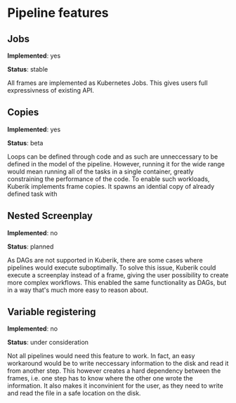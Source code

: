 # Pipeline features

## Jobs
**Implemented**: yes

**Status**: stable

All frames are implemented as Kubernetes Jobs. This gives users full expressivness of existing API.

## Copies
**Implemented**: yes

**Status**: beta

Loops can be defined through code and as such are unneccessary to be defined in the model of the pipeline. However, running it for the wide range would mean running all of the tasks in a single container, greatly constraining the performance of the code. To enable such workloads, Kuberik implements frame copies. It spawns an idential copy of already defined task with

## Nested Screenplay
**Implemented**: no

**Status**: planned

As DAGs are not supported in Kuberik, there are some cases where pipelines would execute suboptimally. To solve this issue, Kuberik could execute a screenplay instead of a frame, giving the user possibility to create more complex workflows. This enabled the same functionality as DAGs, but in a way that's much more easy to reason about.

## Variable registering
**Implemented**: no

**Status**: under consideration

Not all pipelines would need this feature to work. In fact, an easy workaround would be to write neccessary information to the disk and read it from another step. This however creates a hard dependency between the frames, i.e. one step has to know where the other one wrote the information. It also makes it inconvinient for the user, as they need to write and read the file in a safe location on the disk.
